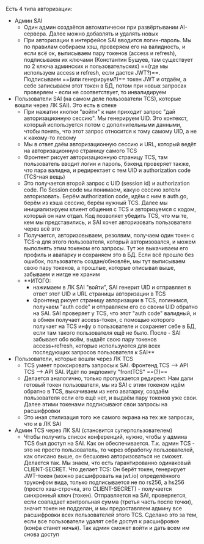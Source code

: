 Есть 4 типа авторизации:
* Админ SAI
	* Один админ создаётся автоматически при развёртывании AI-сервера. Далее можно добавлять и удалять новых
	* При авторизации в интерфейсе SAI вводится логин-пароль. Мы по правилам собираем хэш, проверяем его на валидность, и если всё ок, выписываем пару токенов (access и refresh), подписываем их ключами (Константин Бушуев, там существует по 2 ключа админских и пользовательских) ==(где мы используем access и refresh, если дастся JWT?)==. Подписываем ==(или генерируем?)== токен JWT и отдаём, а себе записываем этот токен в БД, потом при новых запросах проверяем - если не соответствует, то инвалидируем
* Пользователи SAI (на самом деле пользователи TCS), которые вошли через ЛК SAI). Это есть в спеке
	* При нажатии кнопки "войти" к нам приходит запрос "дай авторизационную сессию". Мы генерируем UID. Это контекст, который используется потом с дополнительными данными, чтобы понять, что этот запрос относится к тому самому UID, а не к какому-то левому
	* Мы в ответ даём авторизационную сессию и URL, который ведёт на авторизационную страницу самого TCS
	* Фронтент рисует авторизационную страницу TCS, там пользователь вводит логин и пароль, бэкенд проверяет также, что пара валидна, и редиректает с тем UID и authorization code (TCS-ная вещь)
	* Это получается второй запрос с UID (session id) и authorization code. По Session code мы понимаем, какую сессию хотели авторизовать. Берём authorization code, идём с ним в auth.go, берём из кэша сессию, берём нужный TCS. Далее мы инициализируем клиент общения с TCS и авторизуемся с кодом, который он нам отдал. Код позволяет убедить TCS, что мы те, кем мы представились, и SAI хочет авторизовать пользователя через всё это
	* Получается, авторизовываем, резолвим, получаем один токен с TCS-а для этого пользователя, который авторизовался, и можем выполнять этим токеном его запросы. Тут же выкачиваем его профиль и аватарку и сохраняем это в БД. Если всё прошло без ошибок, пользователь создан/обновлён, мы тут выписываем свою пару токенов, а прошлые, которые описывал выше, забываем и нигде не храним
	* **ИТОГО: 
		* нажимаем в ЛК SAI "войти", SAI генерит UID и отправляет в ответ этот UID и URL страницы авторизации в TCS
		* Фронтенд рисует страницу авторизации в TCS, логинимся, получаем "auth code" и отправляем его со своим UID обратно на SAI. SAI проверяет у TCS, что этот "auth code" валидный, и в обмен получает access-токен, с помощью которого получает на TCS инфу о пользователе и сохраняет себе в БД, если там такого пользователя ещё не было. После - SAI забывает обо всём, выдаёт  свою пару токенов access+refresh, которые используются для всех последующих запросов пользователя к SAI** 
* Пользователи, которые вошли через ЛК TCS
	* TCS умеет проксировать запросы к SAI. Фронтенд TCS --> API TCS --> API SAI. Идёт по эндпоинту "frontTCS" ==(?)==
	* Делается аналогично, только пропускается редирект. Нам дали готовый токен пользователя, мы из SAI с этим токеном идём обратно в TCS, выкачиваем из него аватарку, создаём пользователя если его ещё нет, и выдаём пару токенов уже свои. Далее этими токенами подписывают свои запросы на расшифровки
	* Это иная стилизация того же самого экрана на тех же запросах, что и в ЛК SAI
* Админ TCS через ЛК SAI (становится суперпользователем)
	* Чтобы получить список конференций, нужно, чтобы у админа TCS был доступ на SAI. Как он обеспечивается. Т.к. админ TCS - это не просто пользователь, то через обработку пользователей, как описано выше, он бесшовно авторизоваться не сможет. Делается так. Мы знаем, что есть гарантированно одинаковый CLIENT-SECRET. Что делает TCS: Он берёт токен, генерирует JWT-токен (можно расшифровать на jwt.io) определённого труконфом вида, только подписывается не по rs256, а hs256 (просто хэш-строчка, это CLIENT-SECRET) - получается синхронный ключ (токен). Отправляется на SAI, проверяется, если совпадает контрольная сумма (третья часть после точки), значит токен не подделан, и мы предоставляем админу все расшифровки всех пользователей этого TCS. Сделано это за тем, если все пользователи удалят себе доступ к расшифровке (конфа станет ничья). Так админ сможет войти и дать всем им снова доступ 


